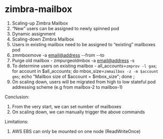 # zimbra-mailbox

1. Scaling-up Zimbra Mailbox
  1. “New” users can be assigned to newly spinned pod
  2. Dynamic assignment
2. Scaling-down Zimbra Mailbox
  1. Users in existing mailbox need to be assigned to “existing” mailboxes pod
  2. zmmboxmove -a <email@address> --from <servername> --to <servername>
  3. Purge old mailbox - zmpurgeoldmbox -a <email@address> -s <oldservername>
  4. To determine users on existing mailbox - all_accounts=`zmprov -l gaa`; for account in $all_accounts; do mbox_size=`zmmailbox -z -m $account gms`; echo "Mailbox size of $account = $mbox_size"; done ;
  5. On scaling down, users will be migrated from high to low stateful pod addressing scheme (e.g from mailbox-2 to mailbox-1)

Conclusion:
  1. From the very start, we can set number of mailboxes
  2. On scaling down, we can manually trigger the above commands

Limitations:
  1. AWS EBS can only be mounted on one node (ReadWriteOnce)
